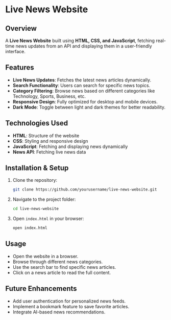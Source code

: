# Live News Website

## Overview
A **Live News Website** built using **HTML, CSS, and JavaScript**, fetching real-time news updates from an API and displaying them in a user-friendly interface.

## Features
- **Live News Updates**: Fetches the latest news articles dynamically.
- **Search Functionality**: Users can search for specific news topics.
- **Category Filtering**: Browse news based on different categories like Technology, Sports, Business, etc.
- **Responsive Design**: Fully optimized for desktop and mobile devices.
- **Dark Mode**: Toggle between light and dark themes for better readability.

## Technologies Used
- **HTML**: Structure of the website
- **CSS**: Styling and responsive design
- **JavaScript**: Fetching and displaying news dynamically
- **News API**: Fetching live news data

## Installation & Setup
1. Clone the repository:
   ```sh
   git clone https://github.com/yourusername/live-news-website.git
   ```
2. Navigate to the project folder:
   ```sh
   cd live-news-website
   ```
3. Open `index.html` in your browser:
   ```sh
   open index.html
   ```

## Usage
- Open the website in a browser.
- Browse through different news categories.
- Use the search bar to find specific news articles.
- Click on a news article to read the full content.

## Future Enhancements
- Add user authentication for personalized news feeds.
- Implement a bookmark feature to save favorite articles.
- Integrate AI-based news recommendations.



